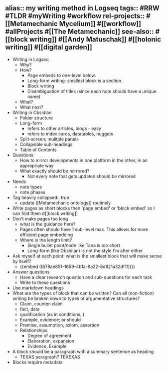 alias:: my writing method in Logseq
tags:: #RRW #TLDR #myWriting #workflow 
rel-projects:: #[[Metamechanic Mycelium]] #[[workflow]] #allProjects #[[The Metamechanic]] 
see-also:: #[[block writing]] #[[Andy Matuschak]] #[[holonic writing]] #[[digital garden]]
-
- Writing in Logseq
	- Why?
	- How?
		- Page embeds to one-level below.
		- Long-form writing: smallest block is a section.
		- Block writing
		- Disambiguation of titles (since each note should have a unique name)
	- What?
	- What next?
- Writing in Obsidian
	- Folder structure
	- Long-form
		- refers to other articles, blogs - easy
		- refers to index cards, datatables, nuggets
	- Split-screen; mulitple panels
	- Collapsible sub-headings
	- Table of Contents
- Questions
	- How to mirror developments in one platform in the other, in an appropriate way
	- What exactly should be mirrored?
		- Not every note that gets updated should be mirrored
- Needs
	- note types
	- note phases
- Tag heavily
  collapsed:: true
	- update [[Metamechanic ontology]] routinely
- Write pages as short blocks then 'page embed' or 'block embed' so I can fold them #[[block writing]]
- Don't make pages too long
	- what is the guidance here?
	- Pages often should have 1 sub-level max. This allows for more efficient page embedding
	- Where is the length limit?
		- Single bullet point/node like Tana is too short
		- Long-form (like Obsidian) is not the style I'm after either
- Ask myself at each point: what is the smallest block that will make sense by itself?
	- {{embed ((678ae851-1659-4b1a-9a22-8d821a32df1f))}}
- Answer questions
	- Have a clear research question and sub-questions for each task
	- Write to these questions
- Use markdown headings
- What are the types of block that can be written? 
  Can all (non-fiction) writing be broken down to types of argumentative structures?
	- Claim, counter-claim
	- fact, data
	- qualification (as in conditions, )
	- Example, evidence; or should
	- Premise, assumption, axiom, assertion
	- Relationships
		- Degree of agreement
		- Elaboration, expansion
		- Evidence, Example
- A block should be a paragraph with a summary sentence as heading
	- TEXAS paragraph? TEXEXAS
- Blocks require metadata